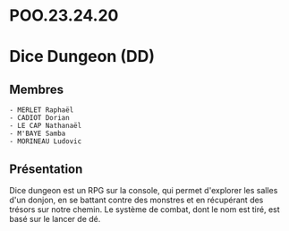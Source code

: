 # POO.23.24.20

# Dice Dungeon (DD)

## Membres
    - MERLET Raphaël
    - CADIOT Dorian
    - LE CAP Nathanaël
    - M'BAYE Samba
    - MORINEAU Ludovic

## Présentation
Dice dungeon est un RPG sur la console, qui permet d'explorer les salles d'un donjon, en se battant contre des monstres et en récupérant des trésors sur notre chemin. Le système de combat, dont le nom est tiré, est basé sur le lancer de dé.
